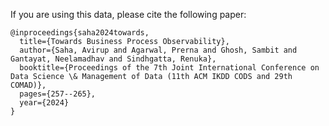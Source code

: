 If you are using this data, please cite the following paper:
```
@inproceedings{saha2024towards,
  title={Towards Business Process Observability},
  author={Saha, Avirup and Agarwal, Prerna and Ghosh, Sambit and Gantayat, Neelamadhav and Sindhgatta, Renuka},
  booktitle={Proceedings of the 7th Joint International Conference on Data Science \& Management of Data (11th ACM IKDD CODS and 29th COMAD)},
  pages={257--265},
  year={2024}
}
```
